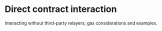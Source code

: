 # Direct contract interaction

Interacting without third-party relayers; gas considerations and examples.
